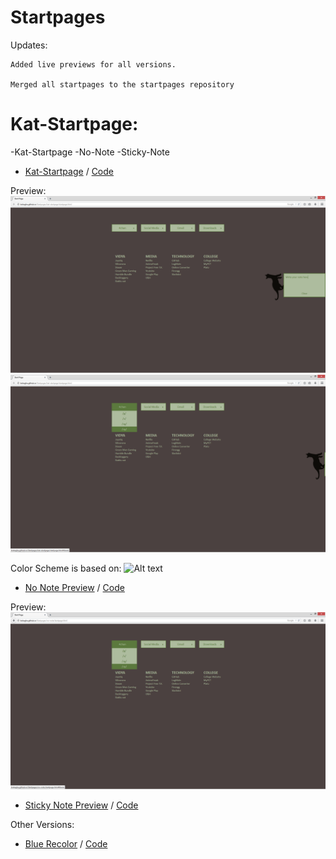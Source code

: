 Startpages
=============
Updates:

  	Added live previews for all versions.
  	
  	Merged all startpages to the startpages repository
  	
  	
Kat-Startpage:
=============
-Kat-Startpage
-No-Note
-Sticky-Note

- [Kat-Startpage](http://bokagha.github.io/Startpages/kat-startpage/startpage.html)
/  [Code](https://github.com/Bokagha/Startpages/tree/gh-pages/kat-startpage)

Preview: 
![Alt text](/kat-startpage-preview.png)
![Alt text](/kat-startpage-sidebar-preview.png)

Color Scheme is based on:
![Alt text](/gravityrush.png)

- [No Note Preview](http://bokagha.github.io/Startpages/no-note/startpage.html)
/  [Code](https://github.com/Bokagha/Startpages/tree/gh-pages/no-note)

Preview: 
![Alt text](/kat-startpage-no-note-preview.png)

- [Sticky Note Preview](http://bokagha.github.io/Startpages/sticky-note/stickynote.html)
/  [Code](https://github.com/Bokagha/Startpages/tree/gh-pages/sticky-note)

Other Versions:

- [Blue Recolor](http://bokagha.github.io/Startpages/blue/startpage.html)
/  [Code](https://github.com/Bokagha/Startpages/tree/gh-pages/blue) 





